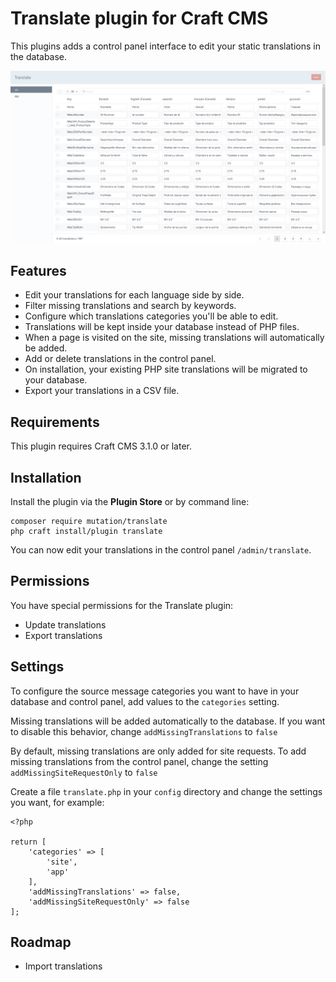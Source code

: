 # Translate plugin for Craft CMS

This plugins adds a control panel interface to edit your static translations in the database. 

![Screenshot](./img/translate-plugin-screenhot.png)

## Features

- Edit your translations for each language side by side.
- Filter missing translations and search by keywords.
- Configure which translations categories you'll be able to edit.
- Translations will be kept inside your database instead of PHP files.
- When a page is visited on the site, missing translations will automatically be added.
- Add or delete translations in the control panel.
- On installation, your existing PHP site translations will be migrated to your database.
- Export your translations in a CSV file.

## Requirements

This plugin requires Craft CMS 3.1.0 or later.

## Installation

Install the plugin via the **Plugin Store** or by command line:
```
composer require mutation/translate
php craft install/plugin translate
```

You can now edit your translations in the control panel `/admin/translate`.

## Permissions

You have special permissions for the Translate plugin:
- Update translations
- Export translations

## Settings

To configure the source message categories you want to have in your database and control panel, add values to the `categories` setting.

Missing translations will be added automatically to the database. If you want to disable this behavior, change `addMissingTranslations` to `false`

By default, missing translations are only added for site requests. To add missing translations from the control panel, change the setting `addMissingSiteRequestOnly` to `false`

Create a file `translate.php` in your `config` directory and change the settings you want, for example:
```
<?php

return [
    'categories' => [
        'site',
        'app'
    ],
    'addMissingTranslations' => false,
    'addMissingSiteRequestOnly' => false
];
```

## Roadmap

- Import translations

